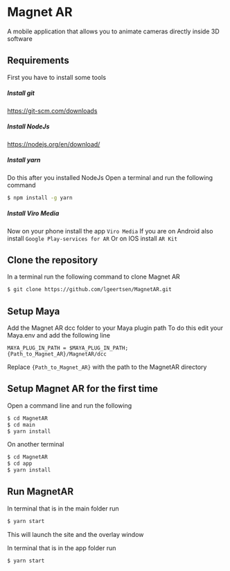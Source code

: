 # Magnet AR
A mobile application that allows you to animate cameras directly inside 3D software

## Requirements
First you have to install some tools

##### Install git
https://git-scm.com/downloads

##### Install NodeJs
https://nodejs.org/en/download/

##### Install yarn
Do this after you installed NodeJs
Open a terminal and run the following command
```bash
$ npm install -g yarn
```

##### Install Viro Media
Now on your phone install the app `Viro Media`
If you are on Android also install `Google Play-services for AR`
Or on IOS install `AR Kit`

## Clone the repository
In a terminal run the following command to clone Magnet AR
```bash
$ git clone https://github.com/lgeertsen/MagnetAR.git
```

## Setup Maya
Add the Magnet AR dcc folder to your Maya plugin path
To do this edit your Maya.env and add the following line
```
MAYA_PLUG_IN_PATH = $MAYA_PLUG_IN_PATH;{Path_to_Magnet_AR}/MagnetAR/dcc
```
Replace `{Path_to_Magnet_AR}` with the path to the MagnetAR directory

## Setup Magnet AR for the first time
Open a command line and run the following
```bash
$ cd MagnetAR
$ cd main
$ yarn install
```

On another terminal
```bash
$ cd MagnetAR
$ cd app
$ yarn install
```

## Run MagnetAR
In terminal that is in the main folder run
```bash
$ yarn start
```

This will launch the site and the overlay window

In terminal that is in the app folder run
```bash
$ yarn start
```
